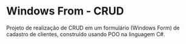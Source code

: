 # Windows From - CRUD

Projeto de realização de CRUD em um formulário (Windows Form) de cadastro de clientes, construído usando POO na linguagem C#.
